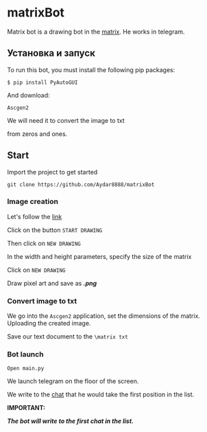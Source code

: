 # matrixBot
Matrix bot is a drawing bot in the [matrix](https://youtube.com/channel/UCKbZXPc-xMfoQFFM3rYk7VA). 
He works in telegram.

## Установка и запуск

To run this bot, you must install the following pip packages:

```
$ pip install PyAutoGUI
```

And download:

```
Ascgen2
```

We will need it to convert the image to txt 

from zeros and ones.

## Start


Import the project to get started
```
git clone https://github.com/Aydar8888/matrixBot
```



### Image creation
Let's follow the [link](https://www.pixilart.com/)

Click on the button ```START DRAWING``` 

Then click on ```NEW DRAWING```

In the width and height parameters, specify the size of the matrix

Click on ```NEW DRAWING```

Draw pixel art and save as ***.png***

### Convert image to txt

We go into the ``Ascgen2`` application, set the dimensions of the matrix.
Uploading the created image.

Save our text document to the ```\matrix txt```

### Bot launch

```Open main.py```

We launch telegram on the floor of the screen.

We write to the [chat](https://t.me/MatrixTes) that he would take the first position in the list.

**IMPORTANT:**

***The bot will write to the first chat in the list.***
